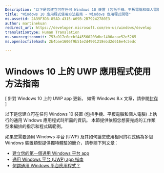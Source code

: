 ```yaml
---
Description: "以下是您建立可在任何 Windows 10 裝置 (包括手機、平板電腦和個人電腦) 上執行的通用 Windows 應用程式時所需的資訊。"
title: "Windows 10 應用程式使用方法指南 - Windows 應用程式開發"
ms.assetid: 2A39F3D8-85AD-4315-A69B-2B79242780E3
author: martinekuan
redirect_url: https://developer.microsoft.com/en-us/windows/develop
translationtype: Human Translation
ms.sourcegitcommit: 753a917c0ecbf445560203dbc1406acae52e5265
ms.openlocfilehash: 2b4bae1606f9b51e2d4901218ebd2d616e4c5edc

---
```



# Windows 10 上的 UWP 應用程式使用方法指南

\[ 針對 Windows 10 上的 UWP app 更新。 如需 Windows 8.x 文章，請參閱[封存](http://go.microsoft.com/fwlink/p/?linkid=619132) \]

以下是您建立可在任何 Windows 10 裝置 (包括手機、平板電腦和個人電腦) 上執行的通用 Windows 應用程式時所需的資訊。 本節提供依照您想要完成的工作類型來編排的指示和程式碼範例。

如果您需要通用 Windows 平台 (UWP) 及其如何讓您使用相同的程式碼為多個 Windows 裝置類型提供獨特體驗的簡介，請參閱下列文章：

-   [建立您的第一個通用 Windows 平台 app](get-started/create-a-hello-world-app-xaml-universal.md)
-   [通用 Windows 平台 (UWP) app 指南](get-started/universal-application-platform-guide.md)
-   [何謂通用 Windows 平台應用程式？](get-started/whats-a-uwp.md)




<!--HONumber=Aug16_HO5-->


